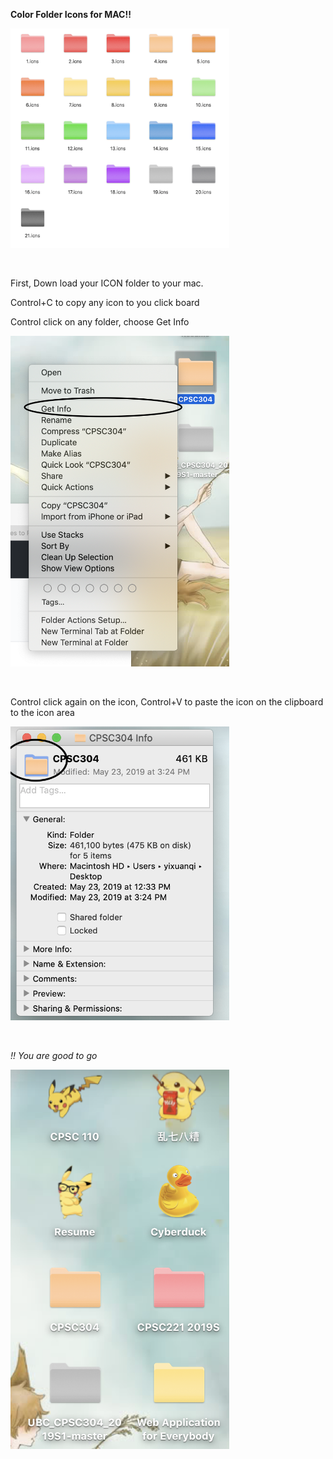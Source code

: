 <strong>Color Folder Icons for MAC!!</strong>

<p align="left">
  <img src="readme_png/Screen Shot 2019-05-28 at 10.35.09 AM.png" width="350" alt="example">
</p>  
<br/>

First, Down load your ICON folder to your mac.

Control+C to copy any icon to you click board

Control click on any folder, choose Get Info

<p align="left">
  <img src="readme_png/Screen Shot 2019-05-28 at 10.26.08 AM.png" width="350" alt="example">
</p>  
<br/>

Control click again on the icon, Control+V to paste the icon on the clipboard to the icon area

<p align="left">
  <img src="readme_png/Screen Shot 2019-05-28 at 10.27.00 AM.png" width="350" alt="example">
</p>
<br/>

<em>!! You are good to go </em>

<p align="left">
  <img src="readme_png/Screen Shot 2019-05-28 at 10.23.40 AM.png" width="350" alt="example">
</p>
